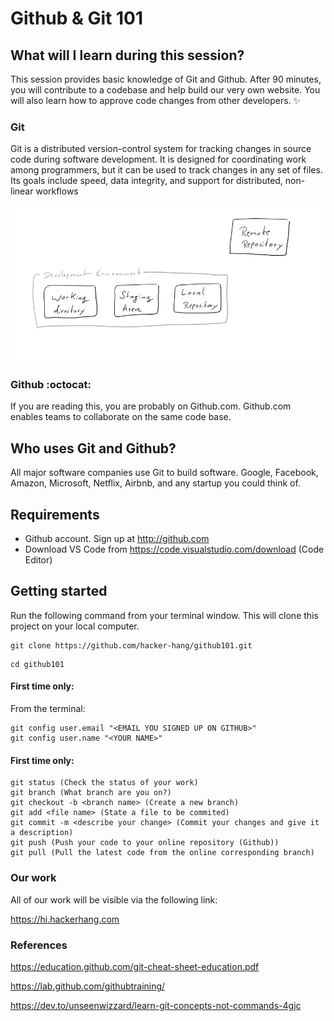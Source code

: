 # Github & Git 101

## What will I learn during this session?
This session provides basic knowledge of Git and Github. After 90 minutes, you will contribute to a codebase and help build our very own website. You will also learn how to approve code changes from other developers.  :sparkles:

### Git
Git is a distributed version-control system for tracking changes in source code during software development. It is designed for coordinating work among programmers, but it can be used to track changes in any set of files. Its goals include speed, data integrity, and support for distributed, non-linear workflows

![Git](git-components.png)


### Github :octocat:
If you are reading this, you are probably on Github.com. Github.com enables teams to collaborate on the same code base.

## Who uses Git and Github?
All major software companies use Git to build software. Google, Facebook, Amazon, Microsoft, Netflix, Airbnb, and any startup you could think of.

## Requirements
* Github account. Sign up at http://github.com
* Download VS Code from https://code.visualstudio.com/download (Code Editor)

## Getting started

Run the following command from your terminal window. This will clone this project on your local computer.

```
git clone https://github.com/hacker-hang/github101.git
```

```
cd github101
```

#### First time only:
From the terminal:
```
git config user.email "<EMAIL YOU SIGNED UP ON GITHUB>"
git config user.name "<YOUR NAME>"
```

#### First time only:
```
git status (Check the status of your work)
git branch (What branch are you on?)
git checkout -b <branch name> (Create a new branch)
git add <file name> (State a file to be commited)
git commit -m <describe your change> (Commit your changes and give it a description)
git push (Push your code to your online repository (Github))
git pull (Pull the latest code from the online corresponding branch)
```

### Our work
All of our work will be visible via the following link:

https://hi.hackerhang.com

### References

<https://education.github.com/git-cheat-sheet-education.pdf>

<https://lab.github.com/githubtraining/>

<https://dev.to/unseenwizzard/learn-git-concepts-not-commands-4gjc>

